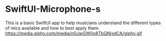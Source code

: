 # SwiftUI-Microphone-s
This is a basic SwiftUI app to help musicians understand the different types of mics available and how to best apply them.
https://media.giphy.com/media/n0JwGW0o8TbQNjxdCA/giphy.gif
